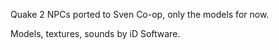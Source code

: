 Quake 2 NPCs ported to Sven Co-op, only the models for now. 

Models, textures, sounds by iD Software.
